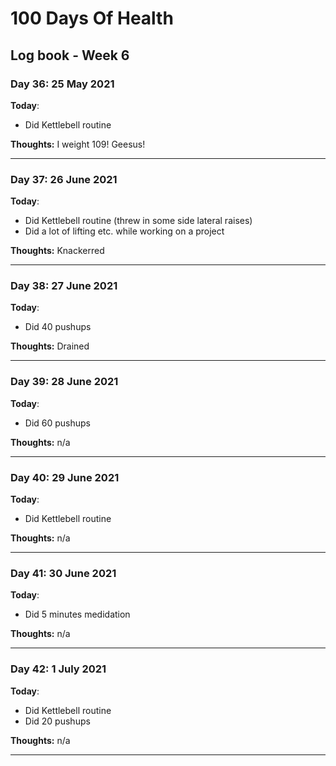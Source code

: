 # 100 Days Of Health

## Log book - Week 6

### Day 36: 25 May 2021

**Today**:

* Did Kettlebell routine

**Thoughts:** I weight 109! Geesus!

---

### Day 37: 26 June 2021

**Today**:

* Did Kettlebell routine (threw in some side lateral raises)
* Did a lot of lifting etc. while working on a project

**Thoughts:** Knackerred

---

### Day 38: 27 June 2021

**Today**:

* Did 40 pushups

**Thoughts:** Drained

---

### Day 39: 28 June 2021

**Today**:

* Did 60 pushups

**Thoughts:** n/a

---

### Day 40: 29 June 2021

**Today**:

* Did Kettlebell routine

**Thoughts:** n/a

---

### Day 41: 30 June 2021

**Today**:

* Did 5 minutes medidation

**Thoughts:** n/a

---

### Day 42: 1 July 2021

**Today**:

* Did Kettlebell routine
* Did 20 pushups

**Thoughts:** n/a

---
